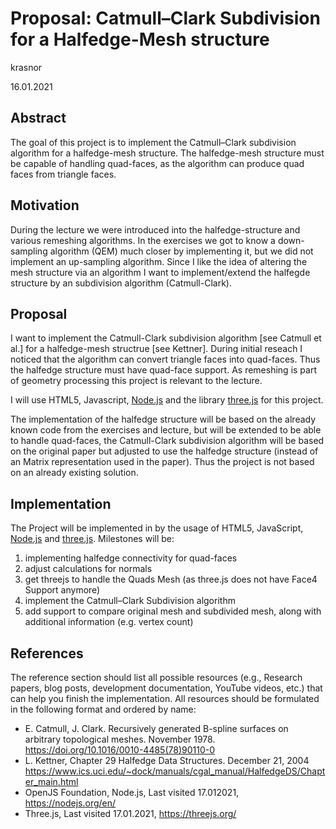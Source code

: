 # Proposal: Catmull–Clark Subdivision for a Halfedge-Mesh structure

krasnor

16.01.2021

## Abstract

The goal of this project is to implement the Catmull–Clark subdivision algorithm for a halfedge-mesh structure. The halfedge-mesh structure must be capable of handling quad-faces, as the algorithm can produce quad faces from triangle faces.

## Motivation

During the lecture we were introduced into the halfedge-structure and various remeshing algorithms. In the exercises we got to know a down-sampling algorithm (QEM) much closer by implementing it, but we did not implement an up-sampling algorithm. Since I like the idea of altering the mesh structure via an algorithm I want to implement/extend the halfegde structure by an subdivision algorithm (Catmull-Clark). 

## Proposal

I want to implement the Catmull-Clark subdivision algorithm [see Catmull et al.] for a halfedge-mesh structrue [see Kettner]. During initial reseach I noticed that the algorithm can convert triangle faces into quad-faces. Thus the halfedge structure must have quad-face support. As remeshing is part of geometry processing this project is relevant to the lecture. 

I will use HTML5, Javascript, [Node.js](https://nodejs.org/) and the library [three.js](http://threejs.org/) for this project. 

The implementation of the halfedge structure will be based on the already known code from the exercises and lecture, but will be extended to be able to handle quad-faces, the Catmull-Clark subdivision algorithm will be based on the original paper but adjusted to use the halfedge structure (instead of an Matrix representation used in the paper). Thus the project is not based on an already existing solution.

## Implementation

The Project will be implemented in by the usage of HTML5, JavaScript, [Node.js](https://nodejs.org/) and [three.js](http://threejs.org/). Milestones will be:

1. implementing halfedge connectivity for quad-faces
2. adjust calculations for normals
3. get threejs to handle the Quads Mesh (as three.js does not have Face4 Support anymore)
4. implement the Catmull–Clark Subdivision algorithm
5. add support to compare original mesh and subdivided mesh, along with additional information (e.g. vertex count)



## References

The reference section should list all possible resources (e.g., Research papers, blog posts, development documentation, YouTube videos, etc.) that can help you finish the implementation. All resources should be formulated in the following format and ordered by name: 

- E. Catmull, J. Clark. Recursively generated B-spline surfaces on arbitrary topological meshes. November 1978. https://doi.org/10.1016/0010-4485(78)90110-0
- L. Kettner, Chapter 29 Halfedge Data Structures. December 21, 2004 https://www.ics.uci.edu/~dock/manuals/cgal_manual/HalfedgeDS/Chapter_main.html
- OpenJS Foundation, Node.js, Last visited 17.012021, https://nodejs.org/en/
- Three.js, Last visited 17.01.2021, https://threejs.org/
